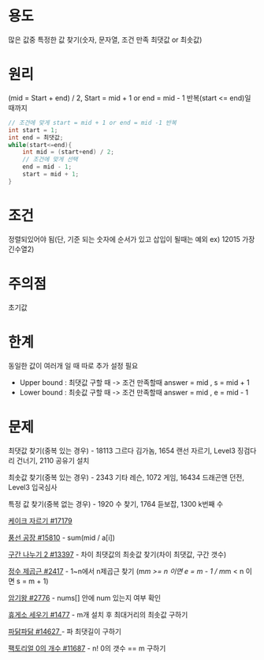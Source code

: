 
# 용도 

많은 값중 특정한 값 찾기(숫자, 문자열, 조건 만족 최댓값 or 최솟값)



# 원리 

(mid = Start + end) / 2, Start = mid + 1 or end = mid - 1 반복(start <= end)일 때까지 

```java
// 조건에 맞게 start = mid + 1 or end = mid -1 반복
int start = 1;
int end = 최댓값;
while(start<=end){
    int mid = (start+end) / 2;
    // 조건에 맞게 선택
    end = mid - 1;
    start = mid + 1;
}
```



# 조건 

정렬되있어야 됨(단, 기준 되는 숫자에 순서가 있고 삽입이 될때는 예외 ex) 12015 가장긴수열2) 



# 주의점

초기값



# 한계  

동일한 값이 여러개 일 때 따로 추가 설정 필요

* Upper bound : 최댓값 구할 때 -> 조건 만족할때  answer = mid , s = mid + 1
* Lower bound : 최솟값 구할 때 -> 조건 만족할때  answer = mid , e = mid - 1 



# 문제

최댓값 찾기(중복 있는 경우) - 18113 그르다 김가놈, 1654 랜선 자르기, Level3 징검다리 건너기, 2110 공유기 설치

최솟값 찾기(중복 있는 경우) - 2343 기타 레슨, 1072 게임, 16434 드래곤앤 던전, Level3 입국심사

특정 값 찾기(중복 없는 경우) - 1920 수 찾기, 1764 듣보잡, 1300 k번째 수

[케이크 자르기 #17179](https://www.acmicpc.net/problem/17179) 

[풍선 공장 #15810](https://www.acmicpc.net/problem/15810) - sum(mid / a[i]) 

[구간 나누기 2 #13397](https://www.acmicpc.net/problem/13397) - 차이 최댓값의 최솟값 찾기(차이 최댓값, 구간 갯수)

[정수 제곱근 #2417](https://www.acmicpc.net/problem/2417) - 1~n에서 n제곱근 찾기 (m*m >= n 이면 e = m - 1  /  m*m < n 이면 s = m + 1)

[암기왕 #2776](https://www.acmicpc.net/problem/2776) - nums[] 안에 num 있는지 여부 확인

[휴게소 세우기 #1477](https://www.acmicpc.net/problem/1477) - m개 설치 후 최대거리의 최솟값 구하기

 [파닭파닭 #14627 ](https://www.acmicpc.net/problem/14627) - 파 최댓길이 구하기

[팩토리얼 0의 개수 #11687](https://www.acmicpc.net/problem/11687) - n! 0의 갯수 == m 구하기
